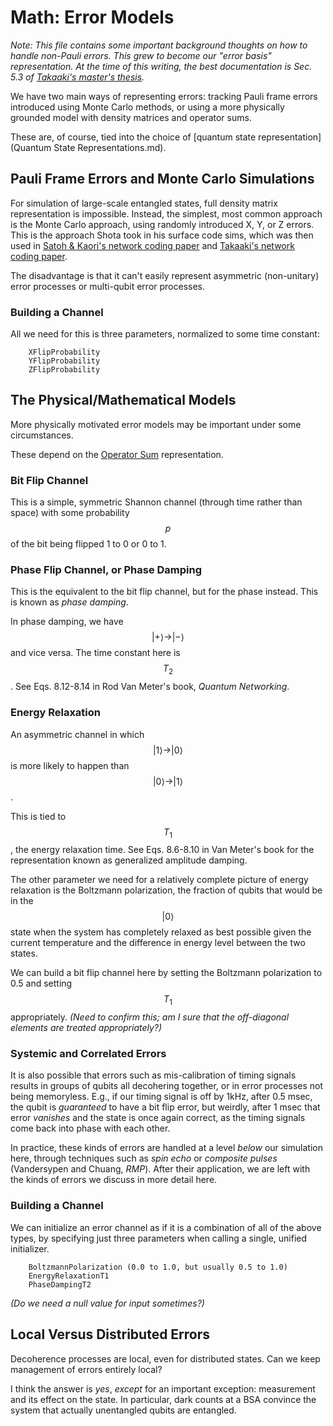 # Math: Error Models #

*Note: This file contains some important background thoughts on how to
handle non-Pauli errors.  This grew to become our "error basis"
representation.  At the time of this writing, the best
documentation is Sec. 5.3 of [Takaaki's master's
thesis](https://arxiv.org/abs/1908.10758).*

We have two main ways of representing errors: tracking Pauli frame
errors introduced using Monte Carlo methods, or using a more
physically grounded model with density matrices and operator sums.

These are, of course, tied into the choice of [quantum state
representation](Quantum State Representations.md).

## Pauli Frame Errors and Monte Carlo Simulations ##

For simulation of large-scale entangled states, full density matrix
representation is impossible.  Instead, the simplest, most common
approach is the Monte Carlo approach, using randomly introduced X, Y,
or Z errors.  This is the approach Shota took in his surface code
sims, which was then used in [Satoh & Kaori's network coding
paper](https://arxiv.org/abs/1508.02141) and [Takaaki's network coding
paper](https://arxiv.org/abs/1710.04827).

The disadvantage is that it can't easily represent asymmetric
(non-unitary) error processes or multi-qubit error processes.

### Building a Channel ###

All we need for this is three parameters, normalized to some time
constant:

```
    XFlipProbability
    YFlipProbability
    ZFlipProbability
```

## The Physical/Mathematical Models ##

More physically motivated error models may be important under some
circumstances.

These depend on the [Operator Sum](OperatorSum.md) representation.

### Bit Flip Channel ###

This is a simple, symmetric Shannon channel (through time rather than
space) with some probability $$p$$ of the bit being flipped 1 to 0 or
0 to 1.

### Phase Flip Channel, or Phase Damping ###

This is the equivalent to the bit flip channel, but for the phase
instead.  This is known as _phase damping_.

In phase damping, we have $$|+\rangle\rightarrow |-\rangle$$ and vice
versa.  The time constant here is $$T_2$$.  See Eqs. 8.12-8.14 in Rod
Van Meter's book, _Quantum Networking_.

### Energy Relaxation ###

An asymmetric channel in which $$|1\rangle\rightarrow |0\rangle$$ is
more likely to happen than $$|0\rangle\rightarrow |1\rangle$$.

This is tied to $$T_1$$, the energy relaxation time.  See
Eqs. 8.6-8.10 in Van Meter's book for the representation known as
generalized amplitude damping.

The other parameter we need for a relatively complete picture of
energy relaxation is the Boltzmann polarization, the fraction of
qubits that would be in the $$|0\rangle$$ state when the system has
completely relaxed as best possible given the current temperature and
the difference in energy level between the two states.

We can build a bit flip channel here by setting the Boltzmann
polarization to 0.5 and setting $$T_1$$ appropriately.  _(Need to
confirm this; am I sure that the off-diagonal elements are treated
appropriately?)_

### Systemic and Correlated Errors ###

It is also possible that errors such as mis-calibration of timing
signals results in groups of qubits all decohering together, or in
error processes not being memoryless.  E.g., if our timing signal is
off by 1kHz, after 0.5 msec, the qubit is *guaranteed* to have a bit
flip error, but weirdly, after 1 msec that error *vanishes* and the
state is once again correct, as the timing signals come back into
phase with each other.

In practice, these kinds of errors are handled at a level _below_ our
simulation here, through techniques such as _spin echo_ or _composite
pulses_ (Vandersypen and Chuang, _RMP_).  After their application, we
are left with the kinds of errors we discuss in more detail here.

### Building a Channel ###

We can initialize an error channel as if it is a combination of all of
the above types, by specifying just three parameters when calling a
single, unified initializer.

```
    BoltzmannPolarization (0.0 to 1.0, but usually 0.5 to 1.0)
    EnergyRelaxationT1
    PhaseDampingT2
```

_(Do we need a null value for input sometimes?)_

## Local Versus Distributed Errors ##

Decoherence processes are local, even for distributed states.  Can we
keep management of errors entirely local?

I think the answer is _yes_, *except* for an important exception:
measurement and its effect on the state.  In particular, dark counts
at a BSA convince the system that actually unentangled qubits are
entangled.

